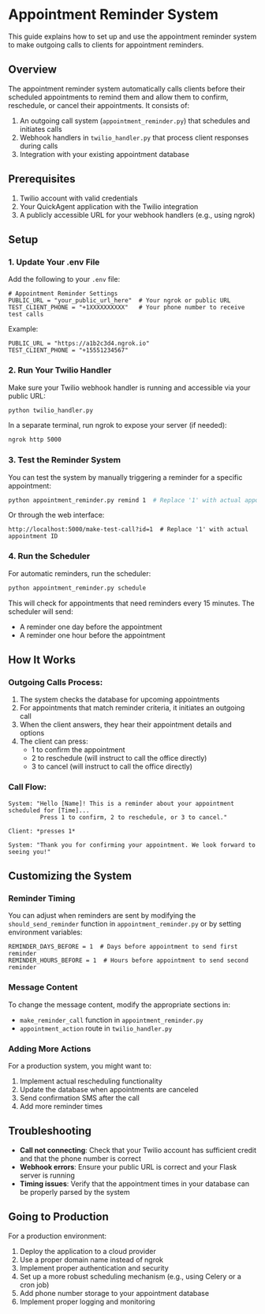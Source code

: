 # Appointment Reminder System

This guide explains how to set up and use the appointment reminder system to make outgoing calls to clients for appointment reminders.

## Overview

The appointment reminder system automatically calls clients before their scheduled appointments to remind them and allow them to confirm, reschedule, or cancel their appointments. It consists of:

1. An outgoing call system (`appointment_reminder.py`) that schedules and initiates calls
2. Webhook handlers in `twilio_handler.py` that process client responses during calls
3. Integration with your existing appointment database

## Prerequisites

1. Twilio account with valid credentials
2. Your QuickAgent application with the Twilio integration
3. A publicly accessible URL for your webhook handlers (e.g., using ngrok)

## Setup

### 1. Update Your .env File

Add the following to your `.env` file:

```
# Appointment Reminder Settings
PUBLIC_URL = "your_public_url_here"  # Your ngrok or public URL
TEST_CLIENT_PHONE = "+1XXXXXXXXXX"   # Your phone number to receive test calls
```

Example:
```
PUBLIC_URL = "https://a1b2c3d4.ngrok.io"
TEST_CLIENT_PHONE = "+15551234567"
```

### 2. Run Your Twilio Handler

Make sure your Twilio webhook handler is running and accessible via your public URL:

```bash
python twilio_handler.py
```

In a separate terminal, run ngrok to expose your server (if needed):

```bash
ngrok http 5000
```

### 3. Test the Reminder System

You can test the system by manually triggering a reminder for a specific appointment:

```bash
python appointment_reminder.py remind 1  # Replace '1' with actual appointment ID
```

Or through the web interface:

```
http://localhost:5000/make-test-call?id=1  # Replace '1' with actual appointment ID
```

### 4. Run the Scheduler

For automatic reminders, run the scheduler:

```bash
python appointment_reminder.py schedule
```

This will check for appointments that need reminders every 15 minutes. The scheduler will send:
- A reminder one day before the appointment
- A reminder one hour before the appointment

## How It Works

### Outgoing Calls Process:

1. The system checks the database for upcoming appointments
2. For appointments that match reminder criteria, it initiates an outgoing call
3. When the client answers, they hear their appointment details and options
4. The client can press:
   - 1 to confirm the appointment
   - 2 to reschedule (will instruct to call the office directly)
   - 3 to cancel (will instruct to call the office directly)

### Call Flow:

```
System: "Hello [Name]! This is a reminder about your appointment scheduled for [Time]...
         Press 1 to confirm, 2 to reschedule, or 3 to cancel."

Client: *presses 1*

System: "Thank you for confirming your appointment. We look forward to seeing you!"
```

## Customizing the System

### Reminder Timing

You can adjust when reminders are sent by modifying the `should_send_reminder` function in `appointment_reminder.py` or by setting environment variables:

```
REMINDER_DAYS_BEFORE = 1  # Days before appointment to send first reminder
REMINDER_HOURS_BEFORE = 1  # Hours before appointment to send second reminder
```

### Message Content

To change the message content, modify the appropriate sections in:
- `make_reminder_call` function in `appointment_reminder.py`
- `appointment_action` route in `twilio_handler.py`

### Adding More Actions

For a production system, you might want to:
1. Implement actual rescheduling functionality
2. Update the database when appointments are canceled
3. Send confirmation SMS after the call
4. Add more reminder times

## Troubleshooting

- **Call not connecting**: Check that your Twilio account has sufficient credit and that the phone number is correct
- **Webhook errors**: Ensure your public URL is correct and your Flask server is running
- **Timing issues**: Verify that the appointment times in your database can be properly parsed by the system

## Going to Production

For a production environment:

1. Deploy the application to a cloud provider
2. Use a proper domain name instead of ngrok
3. Implement proper authentication and security
4. Set up a more robust scheduling mechanism (e.g., using Celery or a cron job)
5. Add phone number storage to your appointment database
6. Implement proper logging and monitoring 